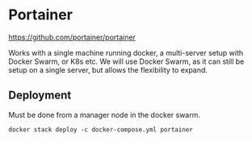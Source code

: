 # Portainer
https://github.com/portainer/portainer

Works with a single machine running docker, a multi-server setup with Docker Swarm, or K8s etc. We will use Docker Swarm, as it can still be setup on a single server, but allows the flexibility to expand.

## Deployment
Must be done from a manager node in the docker swarm.

`docker stack deploy -c docker-compose.yml portainer`
